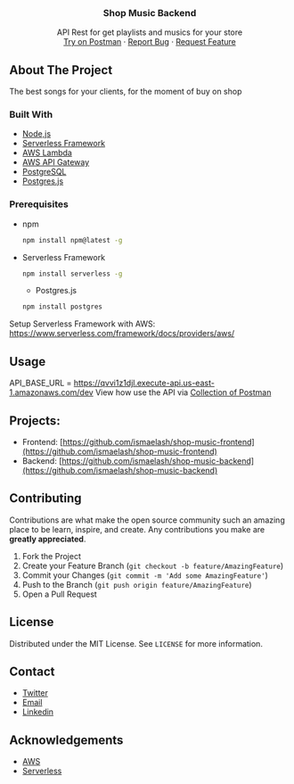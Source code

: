 <br />
  <h3 align="center">Shop Music Backend</h3>

  <p align="center">
    API Rest for get playlists and musics for your store
    <br />
    <a href="https://github.com/ismaelash/shop-music-backend/blob/main/provi-test-shop-music.postman_collection.json">Try on Postman</a>
   <!--  ·
   <a href="https://youtu.be/bwI3F-bhfPo">Video how use</a> -->
    ·
    <a href="https://github.com/ismaelash/shop-music-backend/issues">Report Bug</a>
    ·
    <a href="https://github.com/ismaelash/shop-music-backend/issues">Request Feature</a>
  </p>
</p>

<!-- ABOUT THE PROJECT -->
## About The Project

The best songs for your clients, for the moment of buy on shop

### Built With

* [Node,js](https://nodejs.org/en/)
* [Serverless Framework](https://www.serverless.com/)
* [AWS Lambda](https://aws.amazon.com/lambda/)
* [AWS API Gateway](https://aws.amazon.com/api-gateway/)
* [PostgreSQL](https://www.postgresql.org/)
* [Postgres.js](https://www.npmjs.com/package/postgres)

### Prerequisites


* npm
  ```sh
  npm install npm@latest -g
  ```
* Serverless Framework
  ```sh
  npm install serverless -g
  ```
  * Postgres.js
  ```sh
  npm install postgres
  ```

Setup Serverless Framework with AWS: 
https://www.serverless.com/framework/docs/providers/aws/

<!-- USAGE EXAMPLES -->
## Usage

API_BASE_URL = https://qvvi1z1djl.execute-api.us-east-1.amazonaws.com/dev
View how use the API via [Collection of Postman](https://github.com/ismaelash/shop-music-backend/blob/main/provi-test-shop-music.postman_collection.json)

## Projects: 
* Frontend: [https://github.com/ismaelash/shop-music-frontend](https://github.com/ismaelash/shop-music-frontend)
* Backend: [https://github.com/ismaelash/shop-music-backend](https://github.com/ismaelash/shop-music-backend)

<!-- CONTRIBUTING -->
## Contributing

Contributions are what make the open source community such an amazing place to be learn, inspire, and create. Any contributions you make are **greatly appreciated**.

1. Fork the Project
2. Create your Feature Branch (`git checkout -b feature/AmazingFeature`)
3. Commit your Changes (`git commit -m 'Add some AmazingFeature'`)
4. Push to the Branch (`git push origin feature/AmazingFeature`)
5. Open a Pull Request



<!-- LICENSE -->
## License

Distributed under the MIT License. See `LICENSE` for more information.



<!-- CONTACT -->
## Contact
- [Twitter](https://twitter.com/_ismaelash)
- [Email](mailto:contato@ismaelnascimento.com)
- [Linkedin ](https://www.linkedin.com/in/ismaelash)



<!-- ACKNOWLEDGEMENTS -->
## Acknowledgements
* [AWS ](https://aws.amazon.com/)
* [Serverless](https://www.slideshare.net/IsmaelNascimento5/aws-lambda-comnodejsnerdzao)
